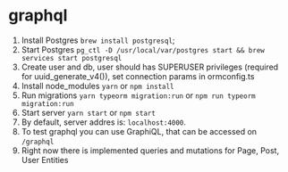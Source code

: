 # graphql

1. Install Postgres
    `brew install postgresql`;
2. Start Postgres
    `pg_ctl -D /usr/local/var/postgres start && brew services start postgresql`
3. Create user and db, user should has SUPERUSER privileges (required for uuid_generate_v4()), set connection params in ormconfig.ts
4. Install node_modules
    `yarn` or `npm install`
5. Run migrations
    `yarn typeorm migration:run` or `npm run typeorm migration:run`
6. Start server
    `yarn start` or `npm start`
7. By default, server addres is: `localhost:4000`.
8. To test graphql you can use GraphiQL, that can be accessed on `/graphql`
9. Right now there is implemented queries and mutations for Page, Post, User Entities
